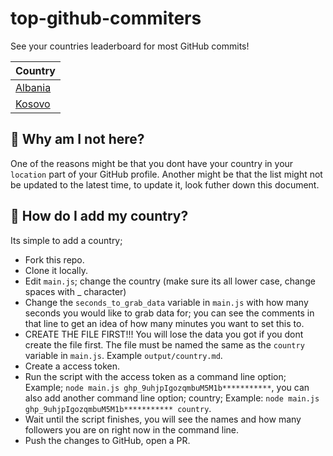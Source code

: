 # top-github-commiters

See your countries leaderboard for most GitHub commits!

|Country|
|-------|
|[Albania](output/albania.md)|
|[Kosovo](output/kosovo.md)|

## 🤔 Why am I not here?

One of the reasons might be that you dont have your country in your `location` part of your GitHub profile. Another might be that the list might not be updated to the latest time, to update it, look futher down this document.

## 📕 How do I add my country?

Its simple to add a country;

- Fork this repo.
- Clone it locally.
- Edit `main.js`; change the country (make sure its all lower case, change spaces with _ character)
- Change the `seconds_to_grab_data` variable in `main.js` with how many seconds you would like to grab data for; you can see the comments in that line to get an idea of how many minutes you want to set this to.
- CREATE THE FILE FIRST!!! You will lose the data you got if you dont create the file first. The file must be named the same as the `country` variable in `main.js`. Example `output/country.md`.
- Create a access token.
- Run the script with the access token as a command line option; Example; `node main.js ghp_9uhjpIgozqmbuM5M1b***********`, you can also add another command line option; country; Example: `node main.js ghp_9uhjpIgozqmbuM5M1b*********** country`.
- Wait until the script finishes, you will see the names and how many followers you are on right now in the command line.
- Push the changes to GitHub, open a PR.
